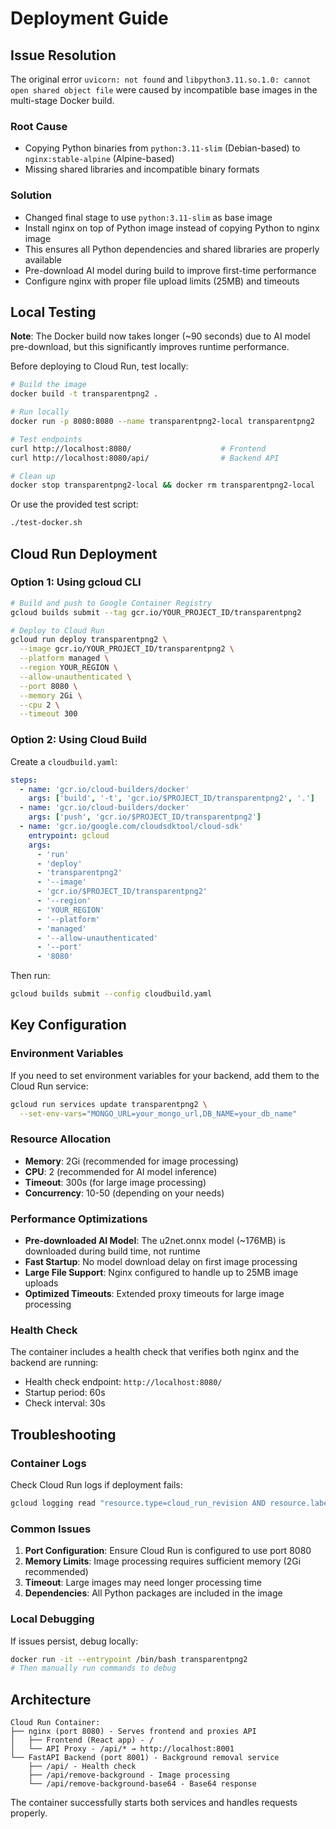 # Deployment Guide

## Issue Resolution

The original error `uvicorn: not found` and `libpython3.11.so.1.0: cannot open shared object file` were caused by incompatible base images in the multi-stage Docker build.

### Root Cause
- Copying Python binaries from `python:3.11-slim` (Debian-based) to `nginx:stable-alpine` (Alpine-based)
- Missing shared libraries and incompatible binary formats

### Solution
- Changed final stage to use `python:3.11-slim` as base image
- Install nginx on top of Python image instead of copying Python to nginx image
- This ensures all Python dependencies and shared libraries are properly available
- Pre-download AI model during build to improve first-time performance
- Configure nginx with proper file upload limits (25MB) and timeouts

## Local Testing

**Note**: The Docker build now takes longer (~90 seconds) due to AI model pre-download, but this significantly improves runtime performance.

Before deploying to Cloud Run, test locally:

```bash
# Build the image
docker build -t transparentpng2 .

# Run locally
docker run -p 8080:8080 --name transparentpng2-local transparentpng2

# Test endpoints
curl http://localhost:8080/                    # Frontend
curl http://localhost:8080/api/                # Backend API

# Clean up
docker stop transparentpng2-local && docker rm transparentpng2-local
```

Or use the provided test script:
```bash
./test-docker.sh
```

## Cloud Run Deployment

### Option 1: Using gcloud CLI

```bash
# Build and push to Google Container Registry
gcloud builds submit --tag gcr.io/YOUR_PROJECT_ID/transparentpng2

# Deploy to Cloud Run
gcloud run deploy transparentpng2 \
  --image gcr.io/YOUR_PROJECT_ID/transparentpng2 \
  --platform managed \
  --region YOUR_REGION \
  --allow-unauthenticated \
  --port 8080 \
  --memory 2Gi \
  --cpu 2 \
  --timeout 300
```

### Option 2: Using Cloud Build

Create a `cloudbuild.yaml`:

```yaml
steps:
  - name: 'gcr.io/cloud-builders/docker'
    args: ['build', '-t', 'gcr.io/$PROJECT_ID/transparentpng2', '.']
  - name: 'gcr.io/cloud-builders/docker'
    args: ['push', 'gcr.io/$PROJECT_ID/transparentpng2']
  - name: 'gcr.io/google.com/cloudsdktool/cloud-sdk'
    entrypoint: gcloud
    args:
      - 'run'
      - 'deploy'
      - 'transparentpng2'
      - '--image'
      - 'gcr.io/$PROJECT_ID/transparentpng2'
      - '--region'
      - 'YOUR_REGION'
      - '--platform'
      - 'managed'
      - '--allow-unauthenticated'
      - '--port'
      - '8080'
```

Then run:
```bash
gcloud builds submit --config cloudbuild.yaml
```

## Key Configuration

### Environment Variables
If you need to set environment variables for your backend, add them to the Cloud Run service:

```bash
gcloud run services update transparentpng2 \
  --set-env-vars="MONGO_URL=your_mongo_url,DB_NAME=your_db_name"
```

### Resource Allocation
- **Memory**: 2Gi (recommended for image processing)
- **CPU**: 2 (recommended for AI model inference)
- **Timeout**: 300s (for large image processing)
- **Concurrency**: 10-50 (depending on your needs)

### Performance Optimizations
- **Pre-downloaded AI Model**: The u2net.onnx model (~176MB) is downloaded during build time, not runtime
- **Fast Startup**: No model download delay on first image processing
- **Large File Support**: Nginx configured to handle up to 25MB image uploads
- **Optimized Timeouts**: Extended proxy timeouts for large image processing

### Health Check
The container includes a health check that verifies both nginx and the backend are running:
- Health check endpoint: `http://localhost:8080/`
- Startup period: 60s
- Check interval: 30s

## Troubleshooting

### Container Logs
Check Cloud Run logs if deployment fails:
```bash
gcloud logging read "resource.type=cloud_run_revision AND resource.labels.service_name=transparentpng2" --limit 50
```

### Common Issues
1. **Port Configuration**: Ensure Cloud Run is configured to use port 8080
2. **Memory Limits**: Image processing requires sufficient memory (2Gi recommended)
3. **Timeout**: Large images may need longer processing time
4. **Dependencies**: All Python packages are included in the image

### Local Debugging
If issues persist, debug locally:
```bash
docker run -it --entrypoint /bin/bash transparentpng2
# Then manually run commands to debug
```

## Architecture

```
Cloud Run Container:
├── nginx (port 8080) - Serves frontend and proxies API
│   ├── Frontend (React app) - /
│   └── API Proxy - /api/* → http://localhost:8001
└── FastAPI Backend (port 8001) - Background removal service
    ├── /api/ - Health check
    ├── /api/remove-background - Image processing
    └── /api/remove-background-base64 - Base64 response
```

The container successfully starts both services and handles requests properly. 